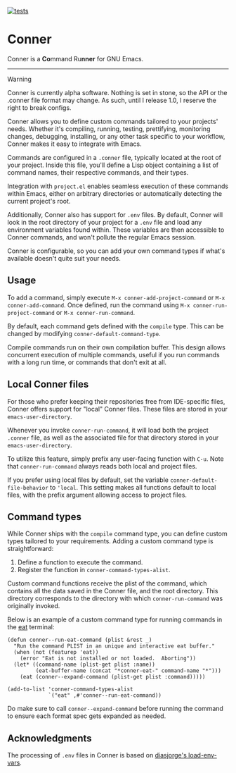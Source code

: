 [![tests](https://github.com/tralph3/conner/actions/workflows/tests.yml/badge.svg)](https://github.com/tralph3/conner/actions/workflows/tests.yml)


# Conner

Conner is a **Co**mmand Ru**nner** for GNU Emacs.

---

> [!WARNING]
> Conner is currently alpha software. Nothing is set in stone, so the
> API or the .conner file format may change. As such, until I release
> 1.0, I reserve the right to break configs.

Conner allows you to define custom commands tailored to your projects'
needs. Whether it's compiling, running, testing, prettifying,
monitoring changes, debugging, installing, or any other task specific
to your workflow, Conner makes it easy to integrate with Emacs.

Commands are configured in a `.conner` file, typically located at the
root of your project. Inside this file, you'll define a Lisp object
containing a list of command names, their respective commands, and
their types.

Integration with `project.el` enables seamless execution of these
commands within Emacs, either on arbitrary directories or
automatically detecting the current project's root.

Additionally, Conner also has support for `.env` files. By default,
Conner will look in the root directory of your project for a `.env`
file and load any environment variables found within. These variables
are then accessible to Conner commands, and won't pollute the regular
Emacs session.

Conner is configurable, so you can add your own command types if
what's available doesn't quite suit your needs.


## Usage

To add a command, simply execute `M-x conner-add-project-command` or
`M-x conner-add-command`. Once defined, run the command using `M-x
conner-run-project-command` or `M-x conner-run-command`.

By default, each command gets defined with the `compile` type. This
can be changed by modifying `conner-default-command-type`.

Compile commands run on their own compilation buffer. This design
allows concurrent execution of multiple commands, useful if you run
commands with a long run time, or commands that don't exit at all.


## Local Conner files

For those who prefer keeping their repositories free from IDE-specific
files, Conner offers support for "local" Conner files. These files are
stored in your `emacs-user-directory`.

Whenever you invoke `conner-run-command`, it will load both the
project `.conner` file, as well as the associated file for that
directory stored in your `emacs-user-directory`.

To utilize this feature, simply prefix any user-facing function with
`C-u`. Note that `conner-run-command` always reads both local and
project files.

If you prefer using local files by default, set the variable
`conner-default-file-behavior` to `'local`. This setting makes all
functions default to local files, with the prefix argument allowing
access to project files.


## Command types

While Conner ships with the `compile` command type, you can define
custom types tailored to your requirements. Adding a custom command
type is straightforward:

1. Define a function to execute the command.
2. Register the function in `conner-command-types-alist`.

Custom command functions receive the plist of the command, which
contains all the data saved in the Conner file, and the root
directory. This directory corresponds to the directory with which
`conner-run-command` was originally invoked.

Below is an example of a custom command type for running commands in
the [eat](https://codeberg.org/akib/emacs-eat) terminal:

```emacs-lisp
(defun conner--run-eat-command (plist &rest _)
  "Run the command PLIST in an unique and interactive eat buffer."
  (when (not (featurep 'eat))
    (error "Eat is not installed or not loaded.  Aborting"))
  (let* ((command-name (plist-get plist :name))
         (eat-buffer-name (concat "*conner-eat-" command-name "*")))
    (eat (conner--expand-command (plist-get plist :command)))))

(add-to-list 'conner-command-types-alist
             `("eat" ,#'conner--run-eat-command))
```

Do make sure to call `conner--expand-command` before running the
command to ensure each format spec gets expanded as needed.

## Acknowledgments

The processing of `.env` files in Conner is based on [diasjorge's
load-env-vars](https://github.com/diasjorge/emacs-load-env-vars).
